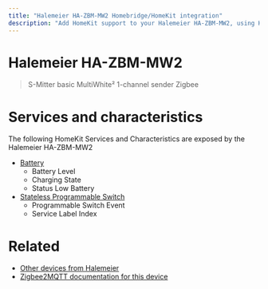 ```yaml
---
title: "Halemeier HA-ZBM-MW2 Homebridge/HomeKit integration"
description: "Add HomeKit support to your Halemeier HA-ZBM-MW2, using Homebridge, Zigbee2MQTT and homebridge-z2m."
---
```

<!---
This file has been GENERATED using src/docgen/docgen.ts
DO NOT EDIT THIS FILE MANUALLY!
-->
# Halemeier HA-ZBM-MW2
> S-Mitter basic MultiWhite² 1-channel sender Zigbee 


# Services and characteristics
The following HomeKit Services and Characteristics are exposed by
the Halemeier HA-ZBM-MW2

* [Battery](../../battery.md)
  * Battery Level
  * Charging State
  * Status Low Battery
* [Stateless Programmable Switch](../../action.md)
  * Programmable Switch Event
  * Service Label Index


# Related
* [Other devices from Halemeier](../index.md#halemeier)
* [Zigbee2MQTT documentation for this device](https://www.zigbee2mqtt.io/devices/HA-ZBM-MW2.html)